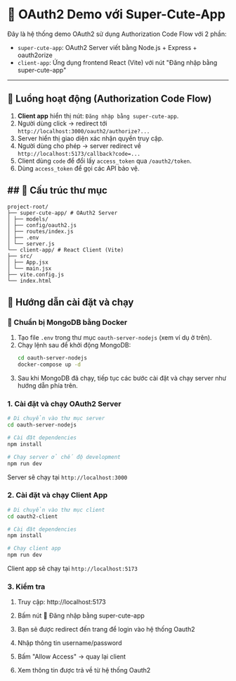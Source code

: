 # 🔐 OAuth2 Demo với Super-Cute-App

Đây là hệ thống demo OAuth2 sử dụng Authorization Code Flow với 2 phần:

- `super-cute-app`: OAuth2 Server viết bằng Node.js + Express + oauth2orize
- `client-app`: Ứng dụng frontend React (Vite) với nút "Đăng nhập bằng super-cute-app"

---

## 🧠 Luồng hoạt động (Authorization Code Flow)

1. **Client app** hiển thị nút: `Đăng nhập bằng super-cute-app`.
2. Người dùng click → redirect tới `http://localhost:3000/oauth2/authorize?...`
3. Server hiển thị giao diện xác nhận quyền truy cập.
4. Người dùng cho phép → server redirect về `http://localhost:5173/callback?code=...`
5. Client dùng `code` để đổi lấy `access_token` qua `/oauth2/token`.
6. Dùng `access_token` để gọi các API bảo vệ.

## ## 🧩 Cấu trúc thư mục

```
project-root/
├── super-cute-app/ # OAuth2 Server
│ ├── models/
│ ├── config/oauth2.js
│ ├── routes/index.js
│ ├── .env
│ └── server.js
└── client-app/ # React Client (Vite)
├── src/
│ ├── App.jsx
│ └── main.jsx
├── vite.config.js
└── index.html
```

## 🚀 Hướng dẫn cài đặt và chạy

### 🐳 Chuẩn bị MongoDB bằng Docker

1. Tạo file `.env` trong thư mục `oauth-server-nodejs` (xem ví dụ ở trên).
2. Chạy lệnh sau để khởi động MongoDB:
   ```bash
   cd oauth-server-nodejs
   docker-compose up -d
   ```
3. Sau khi MongoDB đã chạy, tiếp tục các bước cài đặt và chạy server như hướng dẫn phía trên.

### 1. Cài đặt và chạy OAuth2 Server

```bash
# Di chuyển vào thư mục server
cd oauth-server-nodejs

# Cài đặt dependencies
npm install

# Chạy server ở chế độ development
npm run dev
```

Server sẽ chạy tại `http://localhost:3000`

### 2. Cài đặt và chạy Client App

```bash
# Di chuyển vào thư mục client
cd oauth2-client

# Cài đặt dependencies
npm install

# Chạy client app
npm run dev
```

Client app sẽ chạy tại `http://localhost:5173`

### 3. Kiểm tra

1. Truy cập: http://localhost:5173

2. Bấm nút 🔐 Đăng nhập bằng super-cute-app

3. Bạn sẽ được redirect đến trang để login vào hệ thống Oauth2

4. Nhập thông tin username/password

5. Bấm "Allow Access" → quay lại client

6. Xem thông tin được trả về từ hệ thống Oauth2
